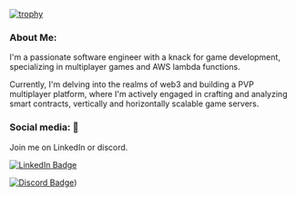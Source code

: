 [![trophy](https://github-profile-trophy.vercel.app/?username=mnkrana&title=Stars,Followers,Commits,Repositories,MultipleLang&theme=onedark)](https://github.com/ryo-ma/github-profile-trophy)

### About Me:    
I'm a passionate software engineer with a knack for game development, specializing in multiplayer games and AWS lambda functions.

Currently, I'm delving into the realms of web3 and building a PVP multiplayer platform, where I'm actively engaged in crafting and analyzing smart contracts, vertically and horizontally scalable game servers. 

### Social media: 📡    
Join me on LinkedIn or discord.

[![LinkedIn Badge](https://img.shields.io/badge/LinkedIn-0077B5?style=for-the-badge&logo=linkedin&logoColor=white)]([https://t.me/from_the_teapot_to_the_investor](https://www.linkedin.com/in/mayankrana))

[![Discord Badge](https://img.shields.io/badge/Discord-5865F2?style=for-the-badge&logo=discord&logoColor=white)]([https://discordapp.com/users/684363477191753730))

<!--
**mnkrana/mnkrana** is a ✨ _special_ ✨ repository because its `README.md` (this file) appears on your GitHub profile.

Here are some ideas to get you started:

- 🔭 I’m currently working on ...
- 🌱 I’m currently learning ...
- 👯 I’m looking to collaborate on ...
- 🤔 I’m looking for help with ...
- 💬 Ask me about ...
- 📫 How to reach me: ...
- 😄 Pronouns: ...
- ⚡ Fun fact: ...
-->
